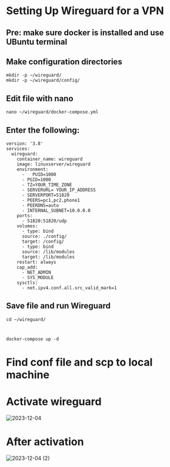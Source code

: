 # Setting Up Wireguard for a VPN
## Pre: make sure docker is installed and use UBuntu terminal
## Make configuration directories
    mkdir -p ~/wireguard/
    mkdir -p ~/wireguard/config/
## Edit file with nano
    nano ~/wireguard/docker-compose.yml
## Enter the following:
    version: '3.8'
    services:
      wireguard:
        container_name: wireguard
        image: linuxserver/wireguard
        environment:
          -   PUID=1000
          - PGID=1000
          - TZ=YOUR_TIME_ZONE
          - SERVERURL= YOUR_IP_ADDRESS
          - SERVERPORT=51820
          - PEERS=pc1,pc2,phone1
          - PEERDNS=auto
          - INTERNAL_SUBNET=10.0.0.0
        ports:
          - 51820:51820/udp
        volumes:
          - type: bind
          source: ./config/
          target: /config/
          - type: bind
          source: /lib/modules
          target: /lib/modules
        restart: always
        cap_add:
          - NET_ADMIN
          - SYS_MODULE
        sysctls:
          - net.ipv4.conf.all.src_valid_mark=1
## Save file and run Wireguard
    cd ~/wireguard/
#
    docker-compose up -d
# Find conf file and scp to local machine
# Activate wireguard
![2023-12-04](https://github.com/madidoan/madidoan.github.io/assets/124703457/ba183528-6b80-4859-a2ea-b8423101c46a)
# After activation
![2023-12-04 (2)](https://github.com/madidoan/madidoan.github.io/assets/124703457/4cf58f19-4810-4862-83c8-d9ea78c0ed29)

